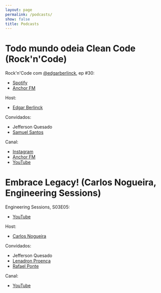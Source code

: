 ```yaml
---
layout: page
permalink: /podcasts/
show: false
title: Podcasts
---
```


# Todo mundo odeia Clean Code (Rock'n'Code)

Rock'n'Code com [@edgarberlinck](https://twitter.com/edgarberlinck), ep #30:

- [Spotify](https://open.spotify.com/show/52yZtjKJj3LFBIzh3eYAcT)
- [Anchor FM](https://podcasters.spotify.com/pod/show/curtinhasdoed/episodes/30---Todo-mundo-odeia-Clean-Code-feat-JeffQuesado-e-samsantosb-e26v03e)

Host:
- [Edgar Berlinck](https://twitter.com/edgarberlinck)

Convidados:
- Jefferson Quesado
- [Samuel Santos](https://twitter.com/samsantosb)

Canal:
- [Instagram](https://www.instagram.com/rockncodepod/)
- [Anchor FM](https://podcasters.spotify.com/pod/show/rockncode)
- [YouTube](https://youtube.com/@RocknCodePod)

# Embrace Legacy! (Carlos Nogueira, Engineering Sessions)

Engineering Sessions, S03E05:

- [YouTube](https://youtu.be/zOzLwJOe96w?feature=shared)

Host:
- [Carlos Nogueira](https://twitter.com/carlosenog)

Convidados:
- Jefferson Quesado
- [Lenadron Proença](https://twitter.com/leandronsp)
- [Rafael Ponte](https://twitter.com/rponte)

Canal:
- [YouTube](https://www.youtube.com/@carlosenog)
